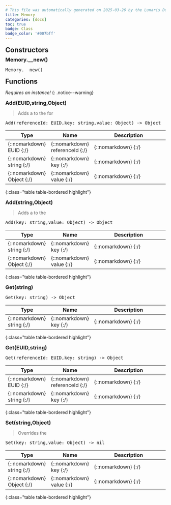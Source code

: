 ```yaml
---
# This file was automatically generated on 2025-03-26 by the Lunaris Documentation Generator
title: Memory
categories: [docs]
toc: true
badge: Class
badge_color: '#007bff'
---
```

<style>
h2 {
    margin-top: 1rem;
    margin-bottom: 0.5rem;
    padding: 0;
}

h3 {
    margin-top: 0.25rem;
    margin-bottom: 0.25rem;
}

.notice--warning {
    margin-top: 0.25rem !important;
    margin-bottom: 1rem !important;
}
table {width: 100%; }
td {width: 1px; }
td:last-child {width: 100%; }
#main {max-width: 1500px !important;}
</style>
            


## Constructors
### Memory.__new()
<div class ="highlighter-rouge">
<div class ="highlight">
<pre class ="highlight">
<span class='nf'>Memory.__new</span>()
</pre>
</div>
</div>

## Functions
*Requires an instance!*
{: .notice--warning}

### Add(EUID,string,Object)
> Adds a to the for
<div class ="highlighter-rouge">
<div class ="highlight">
<pre class ="highlight">
<span class='nf'>Add</span>(<span class='o'>referenceId</span>: <span class='kt'>EUID</span>,<span class='o'>key</span>: <span class='kt'>string</span>,<span class='o'>value</span>: <span class='kt'>Object</span>) -> <span class='kt'>Object</span>
</pre>
</div>
</div>

| Type | Name | Description
| --- | --- | --- |
| {::nomarkdown} <span class='kt'>EUID</span> {:/} | {::nomarkdown} <span class='o'>referenceId</span> {:/} | {::nomarkdown} <span class='c'></span> {:/} |
| {::nomarkdown} <span class='kt'>string</span> {:/} | {::nomarkdown} <span class='o'>key</span> {:/} | {::nomarkdown} <span class='c'></span> {:/} |
| {::nomarkdown} <span class='kt'>Object</span> {:/} | {::nomarkdown} <span class='o'>value</span> {:/} | {::nomarkdown} <span class='c'></span> {:/} |
{:class="table table-bordered highlight"}

### Add(string,Object)
> Adds a to the
<div class ="highlighter-rouge">
<div class ="highlight">
<pre class ="highlight">
<span class='nf'>Add</span>(<span class='o'>key</span>: <span class='kt'>string</span>,<span class='o'>value</span>: <span class='kt'>Object</span>) -> <span class='kt'>Object</span>
</pre>
</div>
</div>

| Type | Name | Description
| --- | --- | --- |
| {::nomarkdown} <span class='kt'>string</span> {:/} | {::nomarkdown} <span class='o'>key</span> {:/} | {::nomarkdown} <span class='c'></span> {:/} |
| {::nomarkdown} <span class='kt'>Object</span> {:/} | {::nomarkdown} <span class='o'>value</span> {:/} | {::nomarkdown} <span class='c'></span> {:/} |
{:class="table table-bordered highlight"}

### Get(string)
<div class ="highlighter-rouge">
<div class ="highlight">
<pre class ="highlight">
<span class='nf'>Get</span>(<span class='o'>key</span>: <span class='kt'>string</span>) -> <span class='kt'>Object</span>
</pre>
</div>
</div>

| Type | Name | Description
| --- | --- | --- |
| {::nomarkdown} <span class='kt'>string</span> {:/} | {::nomarkdown} <span class='o'>key</span> {:/} | {::nomarkdown} <span class='c'></span> {:/} |
{:class="table table-bordered highlight"}

### Get(EUID,string)
<div class ="highlighter-rouge">
<div class ="highlight">
<pre class ="highlight">
<span class='nf'>Get</span>(<span class='o'>referenceId</span>: <span class='kt'>EUID</span>,<span class='o'>key</span>: <span class='kt'>string</span>) -> <span class='kt'>Object</span>
</pre>
</div>
</div>

| Type | Name | Description
| --- | --- | --- |
| {::nomarkdown} <span class='kt'>EUID</span> {:/} | {::nomarkdown} <span class='o'>referenceId</span> {:/} | {::nomarkdown} <span class='c'></span> {:/} |
| {::nomarkdown} <span class='kt'>string</span> {:/} | {::nomarkdown} <span class='o'>key</span> {:/} | {::nomarkdown} <span class='c'></span> {:/} |
{:class="table table-bordered highlight"}

### Set(string,Object)
> Overrides the
<div class ="highlighter-rouge">
<div class ="highlight">
<pre class ="highlight">
<span class='nf'>Set</span>(<span class='o'>key</span>: <span class='kt'>string</span>,<span class='o'>value</span>: <span class='kt'>Object</span>) -> <span class='kt'>nil</span>
</pre>
</div>
</div>

| Type | Name | Description
| --- | --- | --- |
| {::nomarkdown} <span class='kt'>string</span> {:/} | {::nomarkdown} <span class='o'>key</span> {:/} | {::nomarkdown} <span class='c'></span> {:/} |
| {::nomarkdown} <span class='kt'>Object</span> {:/} | {::nomarkdown} <span class='o'>value</span> {:/} | {::nomarkdown} <span class='c'></span> {:/} |
{:class="table table-bordered highlight"}

